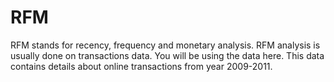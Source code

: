 # RFM
RFM stands for recency, frequency and monetary analysis. RFM analysis is usually done on transactions data. You will be using the data here. This data contains details about online transactions from year 2009-2011.
